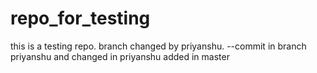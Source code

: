 # repo_for_testing

this is a testing repo.
branch changed by priyanshu. --commit in branch  priyanshu and changed in priyanshu
added in master
